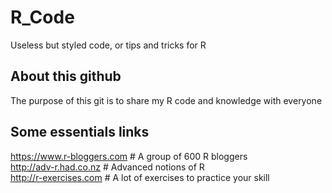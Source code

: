 # R_Code  
Useless but styled code, or tips and tricks for R  

## About this github  
The purpose of this git is to share my R code and knowledge with everyone  

## Some essentials links
https://www.r-bloggers.com    # A group of 600 R bloggers  
http://adv-r.had.co.nz        # Advanced notions of R  
http://r-exercises.com        # A lot of exercises to practice your skill  
